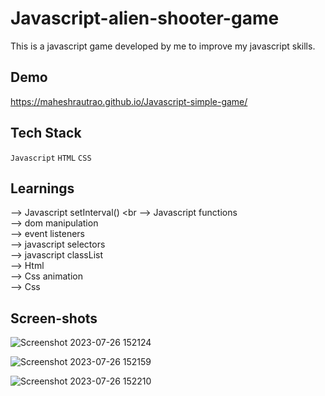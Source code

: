 # Javascript-alien-shooter-game

This is a  javascript game developed by me to improve my javascript skills.

 ## Demo

https://maheshrautrao.github.io/Javascript-simple-game/
 
 ## Tech Stack

  `Javascript` `HTML` `CSS`

 ## Learnings

 --> Javascript setInterval() <br
  --> Javascript functions <br>
  --> dom manipulation <br>
  --> event listeners <br>
  --> javascript selectors <br>
  --> javascript classList <br>
  --> Html <br>
  --> Css animation <br>
  --> Css <br>

  ## Screen-shots

![Screenshot 2023-07-26 152124](https://github.com/MaheshRautrao/Javascript-simple-game/assets/101188065/8caf0605-28bb-4085-b3fd-f999000085f5)

 ![Screenshot 2023-07-26 152159](https://github.com/MaheshRautrao/Javascript-simple-game/assets/101188065/c3f0aaf3-b971-4f28-b1f9-9f3e5e5865b8)
 
![Screenshot 2023-07-26 152210](https://github.com/MaheshRautrao/Javascript-simple-game/assets/101188065/a3b71463-b83b-4932-a731-8647c0080176)


